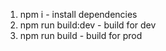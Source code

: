 1. npm i - install dependencies
2. npm run build:dev - build for dev
3. npm run build - build for prod
